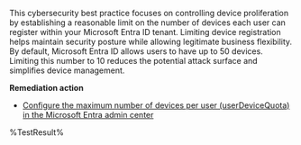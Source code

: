 This cybersecurity best practice focuses on controlling device proliferation by establishing a reasonable limit on the number of devices each user can register within your Microsoft Entra ID tenant. Limiting device registration helps maintain security posture while allowing legitimate business flexibility. By default, Microsoft Entra ID allows users to have up to 50 devices. Limiting this number to 10 reduces the potential attack surface and simplifies device management.

**Remediation action**

- [Configure the maximum number of devices per user (userDeviceQuota) in the Microsoft Entra admin center](https://entra.microsoft.com/#view/Microsoft_AAD_Devices/DevicesMenuBlade/~/DeviceSettings/menuId/Overview)

<!--- Results --->
%TestResult%

